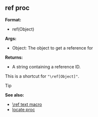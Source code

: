 ## ref proc

**Format:**
+   ref(Object)

**Args:**
+   Object: The object to get a reference for

**Returns:**
+   A string containing a reference ID.


This is a shortcut for `"\ref[Object]"`.

> [!TIP] 
> **See also:**
> +   [\\ref text macro](/ref/DM/text/macros/ref.md) 
> +   [locate proc](/ref/proc/locate.md) 